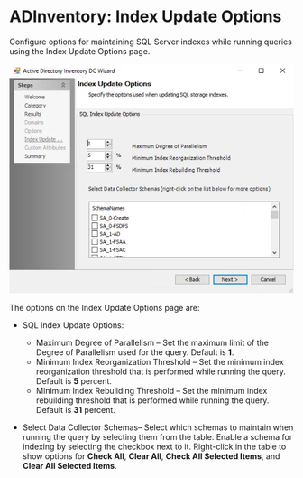 # ADInventory: Index Update Options

Configure options for maintaining SQL Server indexes while running queries using the Index Update
Options page.

![Active Directory Inventory DC Wizard Index Update Options page](../../../../../../static/img/product_docs/accessanalyzer/admin/datacollector/adinventory/indexupdateoptions.webp)

The options on the Index Update Options page are:

- SQL Index Update Options:

    - Maximum Degree of Parallelism – Set the maximum limit of the Degree of Parallelism used for
      the query. Default is **1**.
    - Minimum Index Reorganization Threshold – Set the minimum index reorganization threshold that
      is performed while running the query. Default is **5** percent.
    - Minimum Index Rebuilding Threshold – Set the minimum index rebuilding threshold that is
      performed while running the query. Default is **31** percent.

- Select Data Collector Schemas– Select which schemas to maintain when running the query by
  selecting them from the table. Enable a schema for indexing by selecting the checkbox next to it.
  Right-click in the table to show options for **Check All**, **Clear All**, **Check All Selected
  Items**, and **Clear All Selected Items**.
